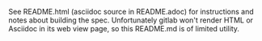 See README.html (asciidoc source in README.adoc) for instructions and
notes about building the spec. Unfortunately gitlab won't render HTML or
Asciidoc in its web view page, so this README.md is of limited utility.
